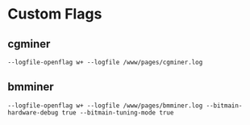 # Custom Flags

## cgminer

```
--logfile-openflag w+ --logfile /www/pages/cgminer.log
```

## bmminer

```
--logfile-openflag w+ --logfile /www/pages/bmminer.log --bitmain-hardware-debug true --bitmain-tuning-mode true
```
